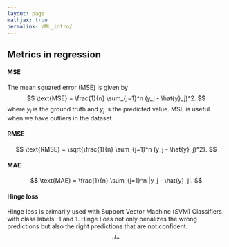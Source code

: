 ```yaml
---
layout: page
mathjax: true
permalink: /ML_intro/
---
```


## Metrics in regression

#### MSE
The mean squared error (MSE) is given by
$$
    \text{MSE} = \frac{1}{n} \sum_{j=1}^n (y_j - \hat{y}_j)^2.
$$
where $y_j$ is the ground truth and $y_j$ is the predicted value. MSE is useful when we have outliers in the dataset. 

#### RMSE
$$
    \text{RMSE} = \sqrt{\frac{1}{n} \sum_{j=1}^n (y_j - \hat{y}_j)^2}.
$$

#### MAE
$$
    \text{MAE} = \frac{1}{n} \sum_{j=1}^n |y_j - \hat{y}_j|.
$$

#### Hinge loss
Hinge loss is primarily used with Support Vector Machine (SVM) Classifiers with class labels -1 and 1. Hinge Loss not only penalizes the wrong predictions but also the right predictions that are not confident.
$$ J =  $$
